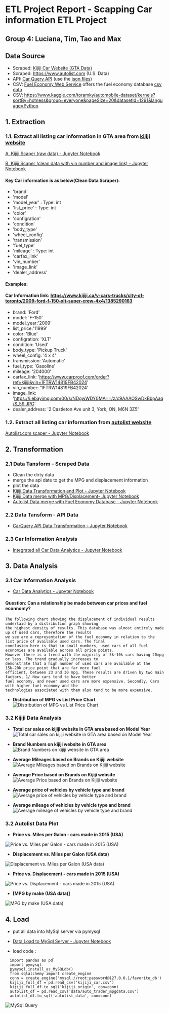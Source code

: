 # **ETL Project Report  -  Scapping Car information ETL Project**
## Group 4: Luciana, Tim, Tao and Max


##  Data Source
- Scraped:   [Kijiji Car Website (GTA Data)](https://www.kijiji.ca/b-cars-vehicles/city-of-toronto/c27l1700273)
- Scraped:   <https://www.autolist.com> (U.S. Data)
- API:       [Car Query API](http://www.carqueryapi.com/) (use the [json files](data/carquery.json))
- CSV:       [Fuel Economy Web Service](https://www.fueleconomy.gov/feg/ws/index.shtml#fuelType1) offers the fuel economy database [csv data](data/vehicles.csv)
- CSV:        <https://www.kaggle.com/toramky/automobile-dataset/kernels?sortBy=hotness&group=everyone&pageSize=20&datasetId=1291&language=Python>




## 1. Extraction 

### 1.1. Extract all listing car information in GTA area from [kijiji website](www.kijiji.ca)

[A. Kijiji Scaper (raw data)  - Jupyter Notebook](https://nbviewer.jupyter.org/github/Pyligent/Car_ETL_PROJECT/blob/master/kijii_car_scaper.ipynb)

[B. Kijiji Scaper (clean data with vin number and image link)  - Jupyter Notebook](https://nbviewer.jupyter.org/github/Pyligent/Car_ETL_PROJECT/blob/master/kijiji_car_scaper_fullset.ipynb)
#### Key Car information is as below(Clean Data Scraper):

- 'brand'
- 'model'
- 'model_year' : Type: int
- 'list_price' : Type: int
- 'color'
- 'configration'
- 'condition'
- 'body_type'
- 'wheel_config'
- 'transmission'
- 'fuel_type'
- 'mileage'  : Type: int
- 'carfax_link'
- 'vin_number'
- 'image_link'
- 'dealer_address'

#### Examples:

#### Car Information link: https://www.kijiji.ca/v-cars-trucks/city-of-toronto/2009-ford-f-150-xlt-super-crew-4x4/1385290163

- brand: 'Ford'
- model: 'F-150'
- model_year:'2009'
- list_price:'11999'
- color: 'Blue'
- configration: 'XLT'
- condition: 'Used'
- body_type: 'Pickup Truck'
- wheel_config: '4 x 4'
- transmission: 'Automatic'
- fuel_type:  'Gasoline'
- mileage: '204000'
- carfax_link: 'https://www.carproof.com/order?ref=kijiji&vin=1FTRW14819FB42024'
- vin_number: '1FTRW14819FB42024'
- image_link: 'https://i.ebayimg.com/00/s/NDgwWDY0MA==/z/c9AAAOSwDkBbpAaq/$_59.JPG'
- dealer_address: '2 Castleton Ave unit 3, York, ON, M6N 3Z5'

### 1.2. Extract all listing car information from [autolist website](https://www.autolist.com)
[Autolist.com scaper - Jupyter Notebook](https://nbviewer.jupyter.org/github/Pyligent/Car_ETL_PROJECT/blob/master/mlouisju/ETL%20Project%20-%20Autolist.ipynb)

## 2. Transformation

### 2.1 Data Tansform - Scraped Data
- Clean the dirty data
- merge the api date to get the MPG and displacement information
- plot the data
- [Kijiji Data Transformation and Plot - Jupyter Notebook](https://nbviewer.jupyter.org/github/Pyligent/Car_ETL_PROJECT/blob/master/Kijiji_Data_Trans_Plot.ipynb)
- [Kijiji Data merge with MPG/Displacement- Jupyter Notebook](https://nbviewer.jupyter.org/github/Pyligent/Car_ETL_PROJECT/blob/master/Kijiji_mpgdata_merge.ipynb)
- [Autolist Data merge with Fuel Economy Database - Jupyter Notebook](https://nbviewer.jupyter.org/github/Pyligent/Car_ETL_PROJECT/blob/master/Auto_trader_merge.ipynb)

### 2.2 Data Tansform  - API Data
- [CarQuery API Data Transformation - Jupyter Notebook](https://nbviewer.jupyter.org/github/Pyligent/Car_ETL_PROJECT/blob/master/CarQuery.ipynb)

### 2.3 Car Information Analysis
- [Integrated all Car Data Analytics - Jupyter Notebook](https://nbviewer.jupyter.org/github/Pyligent/Car_ETL_PROJECT/blob/master/car_query_charts_Tim.ipynb)



## 3. Data Analysis

### 3.1 Car Information Analysis
- [Car Data Analytics - Jupyter Notebook](https://nbviewer.jupyter.org/github/Pyligent/Car_ETL_PROJECT/blob/master/car_query_charts_Tim.ipynb)

#### **Question: Can a relationship be made between car prices and fuel econnomy?**
```
The following chart showing the displacement of individual results underlaid by a distribution graph showing 
the highest density of results. This database was almost entirely made up of used cars, therefore the results 
we see are a representation of the fuel economy in relation to the list price of available used cars. The final 
conclusion here is that in small numbers, used cars of all fuel economies are available across all price points. 
However there is a trend with the majority of 5k−10k cars having 20mpg or less. The trend gradually increases to 
demonstrate that a high number of used cars are available at the 15k−20k price point that are far more fuel 
efficient, between 23 and 30 mpg. These results are driven by two main factors, 1/ New cars tend to have better 
fuel economy, and newer used cars are more expensive. Secondly, Cars with higher fuel economy and the 
technologies associated with them also tend to be more expensive.

```


- **Distribution of MPG vs List Price Chart**
 ![Distribution of MPG vs List Price Chart](plot_image/MPG_PRICE.PNG)





### 3.2 Kijiji Data Analysis

- **Total car sales on kijiji website in GTA area based on Model Year**
 ![Total car sales on kijiji website in GTA area based on Model Year](plot_image/kijiji_car_count.png)
 
- **Brand Numbers on kijiji website in GTA area**
 ![Brand Numbers on kijiji website in GTA area](plot_image/kijiji_brand_count.png)
 
- **Average Mileages based on Brands on Kijiji website**
 ![Average Mileages based on Brands on Kijiji website](plot_image/kijiji_average_mileage.png)
 
- **Average Price based on Brands on Kijiji website**
 ![Average Price based on Brands on Kijiji website](plot_image/kijiji_average_price.png)
 
- **Average price of vehicles by vehicle type and brand**
 ![Average price of vehicles by vehicle type and brand](plot_image/kijiji_type_price.png)
 
- **Average mileage of vehicles by vehicle type and brand**
 ![Average mileage of vehicles by vehicle type and brand](plot_image/kijiji_type_mileage.png)
 
 
 
### 3.2 Autolist Data Plot

- **Price vs. Miles per Galon - cars made in 2015 (USA)**

![Price vs. Miles per Galon - cars made in 2015 (USA)](plot_image/auto_trader_price2015_MPG.png)

- **Displacement vs. Miles per Galon (USA data)**

![Displacement vs. Miles per Galon (USA data)](plot_image/auto_trader_displacement_MPG.png)

- **Price vs. Displacement - cars made in 2015 (USA)**

![Price vs. Displacement - cars made in 2015 (USA)](plot_image/auto_trader_price2015_displacement.png)

- **[MPG by make (USA data)]**

![MPG by make (USA data)](plot_image/auto_trader_make_MPG.png)




## 4. Load

- put all data into MySql server via pymysql 

- [Data Load to MySql Server - Jupyter Notebook](https://nbviewer.jupyter.org/github/Pyligent/Car_ETL_PROJECT/blob/master/data_load_mysql.ipynb)
- load code :
 ```
   import pandas as pd`
   import pymysql
   pymysql.install_as_MySQLdb()
   from sqlalchemy import create_engine
   conn = create_engine('mysql://root:password@127.0.0.1/favorite_db')
   kijiji_full_df = pd.read_csv('kijiji_car.csv')
   kijiji_full_df.to_sql('kijiji_origin', con=conn)
   autolist_df = pd.read_csv('data/auto_trader_mpgdata.csv')
   autolist_df.to_sql('autolist_data', con=conn)
   ```
  ![MySql Query](plot_image/Data%20Load.png)
 
 
 


